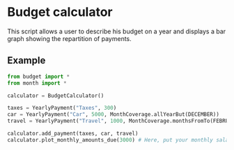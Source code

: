 # Budget calculator

This script allows a user to describe his budget on a year and displays a bar graph showing the repartition of payments.

## Example

```python
from budget import *
from month import *

calculator = BudgetCalculator()

taxes = YearlyPayment("Taxes", 300)
car = YearlyPayment("Car", 5000, MonthCoverage.allYearBut(DECEMBER))
travel = YearlyPayment("Travel", 1000, MonthCoverage.monthsFromTo(FEBRUARY, JULY))

calculator.add_payment(taxes, car, travel)
calculator.plot_monthly_amounts_due(3000) # Here, put your monthly salary. This will be used to show the free money.
```
